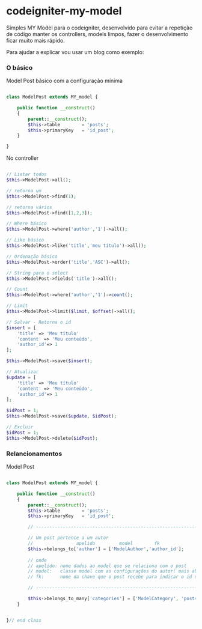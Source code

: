 # codeigniter-my-model

Simples MY Model para o codeigniter, desenvolvido para evitar a repetição de código manter os controllers, models limpos, fazer o desenvolvimento ficar muito mais rápido.

Para ajudar a explicar vou usar um blog como exemplo:

### O básico

Model Post básico com a configuração mínima
```php

class ModelPost extends MY_model {

	public function __construct()
	{
		parent::__construct();
		$this->table 		= 'posts';
		$this->primaryKey 	= 'id_post';
	}

}

```

No controller
```php

// Listar todos
$this->ModelPost->all();

// retorna um
$this->ModelPost->find(1);

// retorna vários
$this->ModelPost->find([1,2,3]);

// Where básico
$this->ModelPost->where('author','1')->all();

// Like básico
$this->ModelPost->like('title','meu título')->all();

// Ordenação básico
$this->ModelPost->order('title','ASC')->all();

// String para o select
$this->ModelPost->fields('title')->all();

// Count
$this->ModelPost->where('author','1')->count();

// Limit
$this->ModelPost->limit($limit, $offset)->all();

// Salvar - Retorna o id
$insert = [
	'title' => 'Meu título'
	'content' => 'Meu conteúdo',
	'author_id'=> 1
];

$this->ModelPost->save($insert);

// Atualizar
$update = [
	'title' => 'Meu título'
	'content' => 'Meu conteúdo',
	'author_id'=> 1
];

$idPost = 1;
$this->ModelPost->save($update, $idPost);

// Excluir
$idPost = 1;
$this->ModelPost->delete($idPost);


```

### Relancionamentos



Model Post
```php

class ModelPost extends MY_model {

	public function __construct()
	{
		parent::__construct();
		$this->table 		= 'posts';
		$this->primaryKey 	= 'id_post';

		// -------------------------------------------------------------------------------------------------

		// Um post pertence a um autor
		//                apelido         model        fk
		$this->belongs_to['author'] = ['ModelAuthor','author_id'];
		
		// onde
		// apelido: nome dados ao model que se relaciona com o post 
		// model:   classe model com as configurações do autor( mais abaixo ) 
		// fk:      nome da chave que o post recebe para indicar o id do autor que publicou o post 

		// -------------------------------------------------------------------------------------------------

		$this->belongs_to_many['categories'] = ['ModelCategory', 'posts_categories', 'post_id', 'category_id'];
	}


}// end class


```



